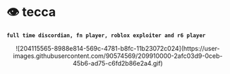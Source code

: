 # 👁 tecca

**`full time discordian, fn player, roblox exploiter and r6 player`**

<p align="center"> 
![204115565-8988e814-569c-4781-b8fc-11b23072c024](https://user-images.githubusercontent.com/90574569/209910000-2afc03d9-0ceb-45b6-ad75-c6fd2b86e2a4.gif)
